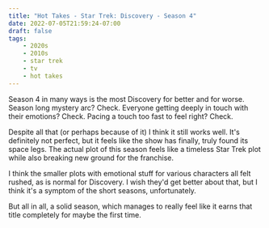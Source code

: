 ```yaml
---
title: "Hot Takes - Star Trek: Discovery - Season 4"
date: 2022-07-05T21:59:24-07:00
draft: false
tags:
    - 2020s
    - 2010s
    - star trek
    - tv
    - hot takes
---
```

Season 4 in many ways is the most Discovery for better and for worse. Season long mystery arc? Check. Everyone getting deeply in touch with their emotions? Check. Pacing a touch too fast to feel right? Check.

Despite all that (or perhaps because of it) I think it still works well. It's definitely not perfect, but it feels like the show has finally, truly found its space legs. The actual plot of this season feels like a timeless Star Trek plot while also breaking new ground for the franchise.

I think the smaller plots with emotional stuff for various characters all felt rushed, as is normal for Discovery. I wish they'd get better about that, but I think it's a symptom of the short seasons, unfortunately.

But all in all, a solid season, which manages to really feel like it earns that title completely for maybe the first time.
